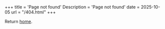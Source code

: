 +++
title = 'Page not found'
Description = 'Page not found'
date = 2025-10-05
url = "/404.html"
+++

Return [home](/).